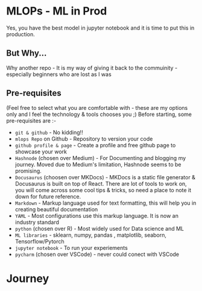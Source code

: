 # MLOPs - ML in Prod


Yes, you have the best model in jupyter notebook and it is time to put this in production.


## But Why... 
Why another repo - It is my way of giving it back to the commuinity - especially beginners who are lost as I was 

## Pre-requisites
(Feel free to select what you are comfortable with - these are my options only and I feel the technology & tools chooses you ;)
Before starting, some pre-requisites are :-

- `git & github` - No kidding!!
-  `mlops Repo` on Github  - Repository to version your code
-  `github profile & page` - Create a profile and free github page to showcase your work
-  `Hashnode` (chosen over Medium) - For Documenting and blogging my journey. Moved due to Medium's limitation, Hashnode seems to be promising.
-  `Docusaurus` (choosen over MKDocs) - MKDocs is a static file generator &  Docusaurus is built on top of React. There are lot of tools to work on, you will come across some cool tips & tricks, so need a place to note it down for future reference.
- `Markdown` - Markup language used for text formatting, this will help you in creating beautiful documentation 
- `YAML` - Most configurations use this markup language. It is now an industry standard
- `python` (chosen over R) - Most widely used for Data science and ML
- `ML libraries` - sklearn, numpy, pandas , matplotlib, seaborn, Tensorflow/Pytorch
- `jupyter notebook` - To run your experiements
- `pycharm` (chosen over VSCode) - never could conect with VSCode 


# Journey

